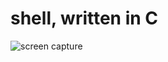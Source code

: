 # shell, written in C 
![screen capture](https://github.com/watsokel/c-shell/blob/master/ezgif.com-gif-maker.gif)
